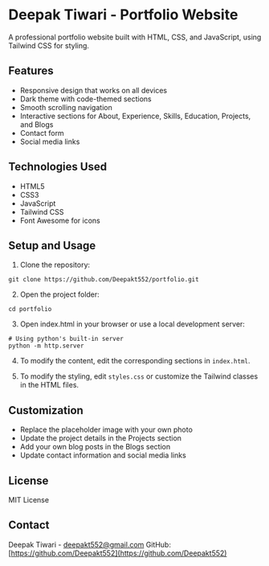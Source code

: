 # Deepak Tiwari - Portfolio Website

A professional portfolio website built with HTML, CSS, and JavaScript, using Tailwind CSS for styling.

## Features

- Responsive design that works on all devices
- Dark theme with code-themed sections
- Smooth scrolling navigation
- Interactive sections for About, Experience, Skills, Education, Projects, and Blogs
- Contact form
- Social media links

## Technologies Used

- HTML5
- CSS3
- JavaScript
- Tailwind CSS
- Font Awesome for icons

## Setup and Usage

1. Clone the repository:
```
git clone https://github.com/Deepakt552/portfolio.git
```

2. Open the project folder:
```
cd portfolio
```

3. Open index.html in your browser or use a local development server:
```
# Using python's built-in server
python -m http.server
```

4. To modify the content, edit the corresponding sections in `index.html`.

5. To modify the styling, edit `styles.css` or customize the Tailwind classes in the HTML files.

## Customization

- Replace the placeholder image with your own photo
- Update the project details in the Projects section
- Add your own blog posts in the Blogs section
- Update contact information and social media links

## License

MIT License

## Contact

Deepak Tiwari - deepakt552@gmail.com
GitHub: [https://github.com/Deepakt552](https://github.com/Deepakt552) 